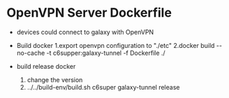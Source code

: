 # OpenVPN Server Dockerfile

* devices could connect to galaxy with OpenVPN
       
* Build docker
    1.export openvpn configuration to "./etc"
    2.docker build --no-cache -t c6supper:galaxy-tunnel -f Dockerfile ./

* build release docker
    1. change the version
    2. ../../build-env/build.sh c6super galaxy-tunnel release